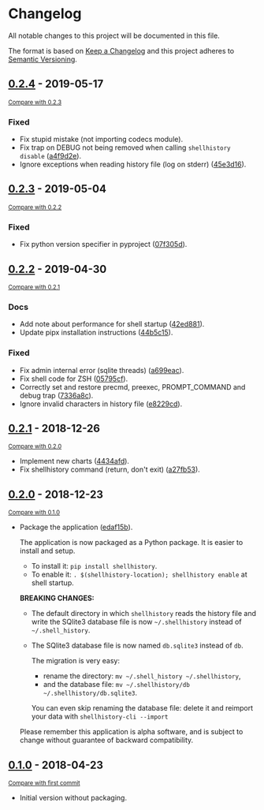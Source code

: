 # Changelog
All notable changes to this project will be documented in this file.

The format is based on [Keep a Changelog](http://keepachangelog.com/en/1.0.0/)
and this project adheres to [Semantic Versioning](http://semver.org/spec/v2.0.0.html).

<!-- insertion marker -->
## [0.2.4](https://github.com/pawamoy/shell-history/releases/tag/0.2.4) - 2019-05-17

<small>[Compare with 0.2.3](https://github.com/pawamoy/shell-history/compare/0.2.3...0.2.4)</small>

### Fixed
- Fix stupid mistake (not importing codecs module).
- Fix trap on DEBUG not being removed when calling `shellhistory disable` ([a4f9d2e](https://github.com/pawamoy/shell-history/commit/a4f9d2ed6094a54ba856a6693e53d93dea09f39f)).
- Ignore exceptions when reading history file (log on stderr) ([45e3d16](https://github.com/pawamoy/shell-history/commit/45e3d16695a8c941360604c8ae5d7d9d7fe3ba7e)).


## [0.2.3](https://github.com/pawamoy/shell-history/releases/tag/0.2.3) - 2019-05-04

<small>[Compare with 0.2.2](https://github.com/pawamoy/shell-history/compare/0.2.2...0.2.3)</small>

### Fixed
- Fix python version specifier in pyproject ([07f305d](https://github.com/pawamoy/shell-history/commit/07f305d5b4ad4adfed154febd0cbfa557bc8fca4)).


## [0.2.2](https://github.com/pawamoy/shell-history/releases/tag/0.2.2) - 2019-04-30

<small>[Compare with 0.2.1](https://github.com/pawamoy/shell-history/compare/0.2.1...0.2.2)</small>

### Docs
- Add note about performance for shell startup ([42ed881](https://github.com/pawamoy/shell-history/commit/42ed88184b03fe977e596b3f86075e7c428703c8)).
- Update pipx installation instructions ([44b5c15](https://github.com/pawamoy/shell-history/commit/44b5c152c03b35acd1fbd3f4e9db70630facbf89)).

### Fixed
- Fix admin internal error (sqlite threads) ([a699eac](https://github.com/pawamoy/shell-history/commit/a699eac45d5b38b275b65721f20b254433e10499)).
- Fix shell code for ZSH ([05795cf](https://github.com/pawamoy/shell-history/commit/05795cf5030257444a8e9b9f199f8c0ef060e238)).
- Correctly set and restore precmd, preexec, PROMPT_COMMAND and debug trap ([7336a8c](https://github.com/pawamoy/shell-history/commit/7336a8c347fb0d593b74e3b501f51cf484eb4afd)).
- Ignore invalid characters in history file ([e8229cd](https://github.com/pawamoy/shell-history/commit/e8229cd0dd34fe8858344d502c967a9b76f8deb1)).


## [0.2.1](https://github.com/pawamoy/shell-history/tags/0.2.1) - 2018-12-26

<small>[Compare with 0.2.0](https://github.com/pawamoy/shell-history/compare/0.2.0...0.2.1)</small>

- Implement new charts ([4434afd](https://github.com/pawamoy/shell-history/commit/4434afdce557f861f0b6b32b5ecd8c0474b59029)).
- Fix shellhistory command (return, don't exit) ([a27fb53](https://github.com/pawamoy/shell-history/commit/a27fb53e097f22acc7cf789fb69f244208115c3f)).

## [0.2.0](https://github.com/pawamoy/shell-history/tags/0.2.0) - 2018-12-23

<small>[Compare with 0.1.0](https://github.com/pawamoy/shell-history/compare/0.1.0...0.2.0)</small>

- Package the application ([edaf15b](https://github.com/pawamoy/shell-history/commit/edaf15b7424d40ef13442be03ae04828eb80571d)).

  The application is now packaged as a Python package. It is easier to install and setup.
  - To install it: `pip install shellhistory`.
  - To enable it: `. $(shellhistory-location); shellhistory enable` at shell startup.

  **BREAKING CHANGES:**
  - The default directory in which `shellhistory` reads the history file and write the SQlite3 database file
  is now `~/.shellhistory` instead of `~/.shell_history`.
  - The SQlite3 database file is now named `db.sqlite3` instead of `db`.

    The migration is very easy:
    - rename the directory: `mv ~/.shell_history ~/.shellhistory`,
    - and the database file: `mv ~/.shellhistory/db ~/.shellhistory/db.sqlite3`.

    You can even skip renaming the database file:
    delete it and reimport your data with `shellhistory-cli --import`

  Please remember this application is alpha software, and is subject to change without guarantee of backward compatibility.

## [0.1.0](https://github.com/pawamoy/shell-history/tags/0.1.0) - 2018-04-23

<small>[Compare with first commit](https://github.com/pawamoy/shell-history/compare/4a9781fb20047c4c5f9d7bd04f60db5e35295070...0.1.0)</small>

- Initial version without packaging.
